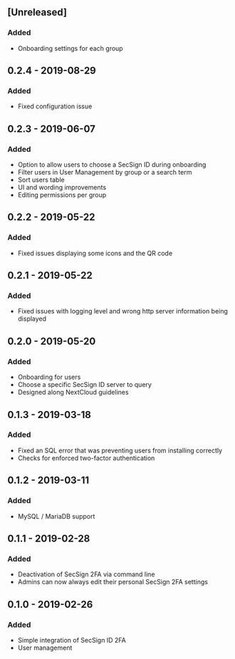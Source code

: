 ## [Unreleased]
### Added
- Onboarding settings for each group

## 0.2.4 - 2019-08-29
### Added
- Fixed configuration issue

## 0.2.3 - 2019-06-07
### Added
- Option to allow users to choose a SecSign ID during onboarding
- Filter users in User Management by group or a search term
- Sort users table
- UI and wording improvements
- Editing permissions per group

## 0.2.2 - 2019-05-22
### Added
- Fixed issues displaying some icons and the QR code

## 0.2.1 - 2019-05-22
### Added
- Fixed issues with logging level and wrong http server information being displayed

## 0.2.0 - 2019-05-20
### Added
- Onboarding for users
- Choose a specific SecSign ID server to query
- Designed along NextCloud guidelines

## 0.1.3 - 2019-03-18
### Added
- Fixed an SQL error that was preventing users from installing correctly
- Checks for enforced two-factor authentication

## 0.1.2 - 2019-03-11
### Added
- MySQL / MariaDB support

## 0.1.1 - 2019-02-28
### Added
- Deactivation of SecSign 2FA via command line
- Admins can now always edit their personal SecSign 2FA settings

## 0.1.0 - 2019-02-26
### Added
- Simple integration of SecSign ID 2FA
- User management

